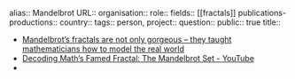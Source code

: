 alias:: Mandelbrot
URL::
organisation::
role::
fields:: [[fractals]]
publications-productions:: 
country::
tags:: person,
project::
question::
public:: true
title::

- [Mandelbrot’s fractals are not only gorgeous – they taught mathematicians how to model the real world](https://theconversation.com/mandelbrots-fractals-are-not-only-gorgeous-they-taught-mathematicians-how-to-model-the-real-world-244302)
- [Decoding Math’s Famed Fractal: The Mandelbrot Set - YouTube](https://www.youtube.com/watch?v=u9GAnW8xFJY)
-